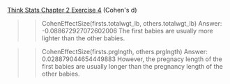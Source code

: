 [Think Stats Chapter 2 Exercise 4](http://greenteapress.com/thinkstats2/html/thinkstats2003.html#toc24) (Cohen's d)

>> CohenEffectSize(firsts.totalwgt_lb, others.totalwgt_lb)
>> Answer: -0.088672927072602006
>> The first babies are usually more lighter than the other babies.

>> CohenEffectSize(firsts.prglngth, others.prglngth)
>> Answer: 0.028879044654449883
>> However, the pregnacy length of the first babies are usually longer than the pregnancy length of the other babies.
